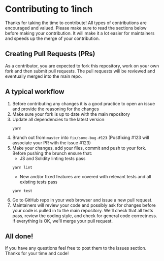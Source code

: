 Contributing to 1inch
=======

Thanks for taking the time to contribute! All types of contributions are encouraged and valued. Please make sure to read the sections below before making your contribution. It will make it a lot easier for maintainers and speeds up the merge of your contribution.

## Creating Pull Requests (PRs)

As a contributor, you are expected to fork this repository, work on your own fork and then submit pull requests. The pull requests will be reviewed and eventually merged into the main repo.

## A typical workflow

1) Before contributing any changes it is a good practice to open an issue and provide the reasoning for the changes   
1) Make sure your fork is up to date with the main repository
2) Update all dependencies to the latest version
	```
	yarn
	``` 
3) Branch out from `master` into `fix/some-bug-#123`
(Postfixing #123 will associate your PR with the issue #123)
4) Make your changes, add your files, commit and push to your fork.
Before pushing the brunch ensure that:
	* JS and Solidity linting tests pass
	```
	yarn lint
	```
	* New and/or fixed features are covered with relevant tests and all existing tests pass
	```
	yarn test
	```
5) Go to GitHub repo in your web browser and issue a new pull request.
6) Maintainers will review your code and possibly ask for changes before your code is pulled in to the main repository. We'll check that all tests pass, review the coding style, and check for general code correctness. If everything is OK, we'll merge your pull request.

## All done!

If you have any questions feel free to post them to the issues section.
Thanks for your time and code!
